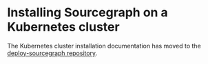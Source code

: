 # Installing Sourcegraph on a Kubernetes cluster

The Kubernetes cluster installation documentation has moved to the [deploy-sourcegraph repository](https://github.com/sourcegraph/deploy-sourcegraph).
